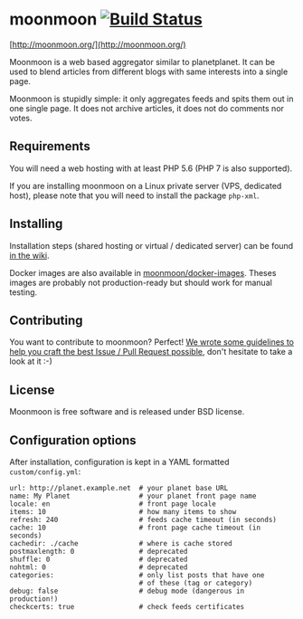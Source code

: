 moonmoon [![Build Status](https://travis-ci.org/moonmoon/moonmoon.svg?branch=master)](https://travis-ci.org/moonmoon/moonmoon)
========

[http://moonmoon.org/](http://moonmoon.org/)

Moonmoon is a web based aggregator similar to planetplanet.
It can be used to blend articles from different blogs with same interests into a single page.

Moonmoon is stupidly simple: it only aggregates feeds and spits them out in one single page.
It does not archive articles, it does not do comments nor votes.

Requirements
------------
You will need a web hosting with at least PHP 5.6 (PHP 7 is also supported).

If you are installing moonmoon on a Linux private server (VPS, dedicated host), 
please note that you will need to install the package `php-xml`.

Installing
----------

Installation steps (shared hosting or virtual / dedicated server) can be found 
[in the wiki](https://github.com/moonmoon/moonmoon/wiki/How-to-install).

Docker images are also available in [moonmoon/docker-images](https://github.com/moonmoon/moonmoon).
Theses images are probably not production-ready but should work for manual testing.

Contributing
------------

You want to contribute to moonmoon? Perfect! [We wrote some guidelines to help you
craft the best Issue / Pull Request possible](https://github.com/moonmoon/moonmoon/blob/master/CONTRIBUTING.md),
don't hesitate to take a look at it :-)

License
-------

Moonmoon is free software and is released under BSD license.

Configuration options
---------------------
After installation, configuration is kept in a YAML formatted `custom/config.yml`:

```%yaml
url: http://planet.example.net  # your planet base URL
name: My Planet                 # your planet front page name
locale: en                      # front page locale
items: 10                       # how many items to show
refresh: 240                    # feeds cache timeout (in seconds)
cache: 10                       # front page cache timeout (in seconds)
cachedir: ./cache               # where is cache stored
postmaxlength: 0                # deprecated
shuffle: 0                      # deprecated
nohtml: 0                       # deprecated
categories:                     # only list posts that have one
                                # of these (tag or category)
debug: false                    # debug mode (dangerous in production!)
checkcerts: true                # check feeds certificates
```
